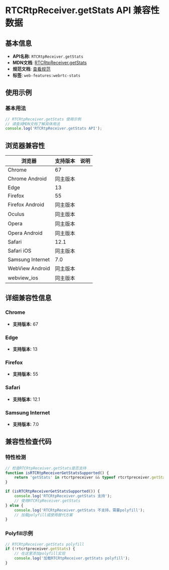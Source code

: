 # RTCRtpReceiver.getStats API 兼容性数据

## 基本信息

- **API名称**: `RTCRtpReceiver.getStats`
- **MDN文档**: [RTCRtpReceiver.getStats](https://developer.mozilla.org/docs/Web/API/RTCRtpReceiver/getStats)
- **规范文档**: [查看规范](https://w3c.github.io/webrtc-pc/#widl-RTCRtpReceiver-getStats-Promise-RTCStatsReport)
- **标签**: `web-features:webrtc-stats`

## 使用示例

### 基本用法

```javascript
// RTCRtpReceiver.getStats 使用示例
// 请查阅MDN文档了解具体用法
console.log('RTCRtpReceiver.getStats API');
```

## 浏览器兼容性

| 浏览器 | 支持版本 | 说明 |
|--------|----------|------|
| Chrome | 67 |  |
| Chrome Android | 同主版本 |  |
| Edge | 13 |  |
| Firefox | 55 |  |
| Firefox Android | 同主版本 |  |
| Oculus | 同主版本 |  |
| Opera | 同主版本 |  |
| Opera Android | 同主版本 |  |
| Safari | 12.1 |  |
| Safari iOS | 同主版本 |  |
| Samsung Internet | 7.0 |  |
| WebView Android | 同主版本 |  |
| webview_ios | 同主版本 |  |

## 详细兼容性信息

### Chrome

- **支持版本**: 67

### Edge

- **支持版本**: 13

### Firefox

- **支持版本**: 55

### Safari

- **支持版本**: 12.1

### Samsung Internet

- **支持版本**: 7.0

## 兼容性检查代码

### 特性检测

```javascript
// 检查RTCRtpReceiver.getStats是否支持
function isRTCRtpReceiverGetStatsSupported() {
    return 'getStats' in rtcrtpreceiver && typeof rtcrtpreceiver.getStats === 'function';
}

if (isRTCRtpReceiverGetStatsSupported()) {
    console.log('RTCRtpReceiver.getStats 支持');
    // 使用RTCRtpReceiver.getStats
} else {
    console.log('RTCRtpReceiver.getStats 不支持，需要polyfill');
    // 加载polyfill或使用替代方案
}
```

### Polyfill示例

```javascript
// RTCRtpReceiver.getStats polyfill
if (!rtcrtpreceiver.getStats) {
    // 在这里添加polyfill实现
    console.log('加载RTCRtpReceiver.getStats polyfill');
}
```

